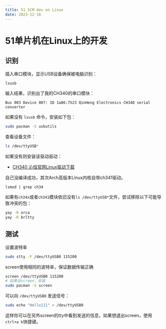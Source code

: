 ```yaml
---
title: 51 SCM dev on Linux
date: 2023-12-16
---
```


# 51单片机在Linux上的开发

## 识别

插入串口模块，显示USB设备确保被电脑识别：

```sh
lsusb
```

输入结果，识别出了我的CH340的串口模块：

```
Bus 003 Device 007: ID 1a86:7523 QinHeng Electronics CH340 serial converter
```

如果没有 `lsusb` 命令，安装如下包：

```sh
sudo pacman -S usbutils
```

查看设备文件：

```sh
ls /dev/ttyUSB*
```

如果没有则安装该驱动驱动：

- [CH340 沁恒官网Linux驱动下载](https://www.wch.cn/downloads/CH341PAR_LINUX_ZIP.html)

自己没编译成功，其次Arch高版本Linux内核自带ch341驱动。

```
lsmod | grep ch34
```

如果有`ch34x`或者`ch341`模块依旧没有`ls /dev/ttyUSB*`文件，尝试移除以下可能导致冲突的包：

```sh
yay -R orca
yay -R brltty
```



## 测试

设置波特率

```sh
sudo stty -F /dev/ttyUSB0 115200
```

screen使用相同的波特率，保证数据传输正确

```sh
screen /dev/ttyUSB0 115200
# 如果没screen，安装
sudo pacman -S screen
```

可以向 `/dev/ttyUSB0` 发送信号：

```sh
sudo echo "Hello111" > /dev/ttyUSB0
```

这样你可以在另外screen的tty中看到发送的信息，如果想退出screen，使用`ctrl+a k`快捷键。
